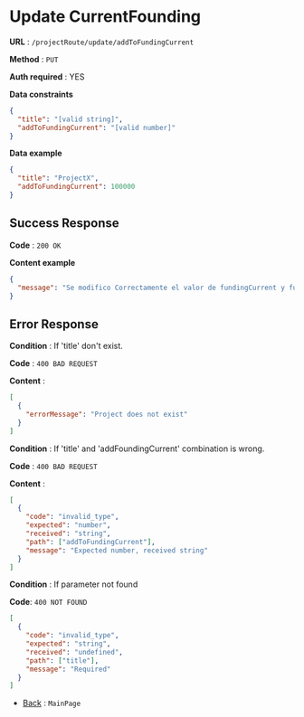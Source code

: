 # Update CurrentFounding

**URL** : `/projectRoute/update/addToFundingCurrent`

**Method** : `PUT`

**Auth required** : YES

**Data constraints**

```json
{
  "title": "[valid string]",
  "addToFundingCurrent": "[valid number]"
}
```

**Data example**

```json
{
  "title": "ProjectX",
  "addToFundingCurrent": 100000
}
```

## Success Response

**Code** : `200 OK`

**Content example**

```json
{
  "message": "Se modifico Correctamente el valor de fundingCurrent y fundingPercentage"
}
```

## Error Response

**Condition** : If 'title' don't exist.

**Code** : `400 BAD REQUEST`

**Content** :

```json
[
  {
    "errorMessage": "Project does not exist"
  }
]
```

**Condition** : If 'title' and 'addFoundingCurrent' combination is wrong.

**Code** : `400 BAD REQUEST`

**Content** :

```json
[
  {
    "code": "invalid_type",
    "expected": "number",
    "received": "string",
    "path": ["addToFundingCurrent"],
    "message": "Expected number, received string"
  }
]
```

**Condition** : If parameter not found

**Code**: `400 NOT FOUND`

```json
[
  {
    "code": "invalid_type",
    "expected": "string",
    "received": "undefined",
    "path": ["title"],
    "message": "Required"
  }
]
```

- [Back](../../readme.md) : `MainPage`
